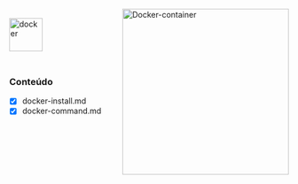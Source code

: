 <div style="display: inline_block"><br>
  <img align="right" alt="Docker-container" style="width: auto; height:300px;" 
     src="https://docker-unleashed.readthedocs.io/_images/virt_docker.png">
</div>

<div style="display: inline_block"><br>
  <img align="left" alt="docker" style="width: auto; height:60px;" 
     src="https://upload.wikimedia.org/wikipedia/commons/4/4e/Docker_%28container_engine%29_logo.svg">
</div>

<br><br><br><br>

### Conteúdo

- [x] docker-install.md
- [x] docker-command.md